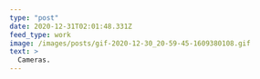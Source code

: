 ```yaml
---
type: "post"
date: 2020-12-31T02:01:48.331Z
feed_type: work
image: /images/posts/gif-2020-12-30_20-59-45-1609380108.gif
text: >
  Cameras. 
---
```

